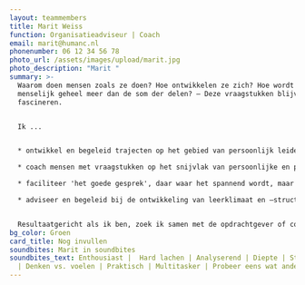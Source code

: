 ```yaml
---
layout: teammembers
title: Marit Weiss
function: Organisatieadviseur | Coach
email: marit@humanc.nl
phonenumber: 06 12 34 56 78
photo_url: /assets/images/upload/marit.jpg
photo_description: "Marit "
summary: >-
  Waarom doen mensen zoals ze doen? Hoe ontwikkelen ze zich? Hoe wordt een
  menselijk geheel meer dan de som der delen? – Deze vraagstukken blijven mij
  fascineren.


  Ik ...


  * ontwikkel en begeleid trajecten op het gebied van persoonlijk leiderschap en leiderschapsontwikkeling

  * coach mensen met vraagstukken op het snijvlak van persoonlijke en professionele ontwikkeling

  * faciliteer 'het goede gesprek', daar waar het spannend wordt, maar wel uitgesproken mag worden

  * adviseer en begeleid bij de ontwikkeling van leerklimaat en –structuren


  Resultaatgericht als ik ben, zoek ik samen met de opdrachtgever of coachee naar hoe het leereffect het grootst mogelijk kan zijn. Ik ben dan ook erg geïnteresseerd in (wetenschappelijke) inzichten en innovatieve trends op het gebied van psychologie en leren en ontwikkelen in organisaties.
bg_color: Groen
card_title: Nog invullen
soundbites: Marit in soundbites
soundbites_text: Enthousiast |  Hard lachen | Analyserend | Diepte | Strategisch
  | Denken vs. voelen | Praktisch | Multitasker | Probeer eens wat anders.
---
```

